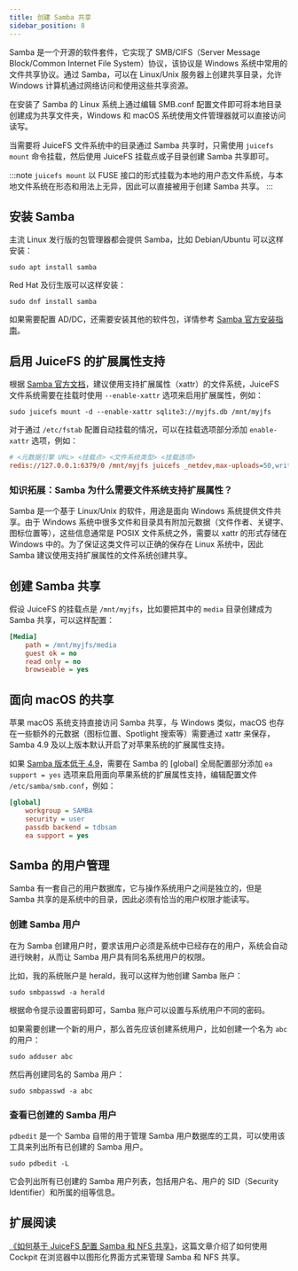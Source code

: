```yaml
---
title: 创建 Samba 共享
sidebar_position: 8
---
```


Samba 是一个开源的软件套件，它实现了 SMB/CIFS（Server Message Block/Common Internet File System）协议，该协议是 Windows 系统中常用的文件共享协议。通过 Samba，可以在 Linux/Unix 服务器上创建共享目录，允许 Windows 计算机通过网络访问和使用这些共享资源。

在安装了 Samba 的 Linux 系统上通过编辑 SMB.conf 配置文件即可将本地目录创建成为共享文件夹，Windows 和 macOS 系统使用文件管理器就可以直接访问读写。

当需要将 JuiceFS 文件系统中的目录通过 Samba 共享时，只需使用 `juicefs mount` 命令挂载，然后使用 JuiceFS 挂载点或子目录创建 Samba 共享即可。

:::note
`juicefs mount` 以 FUSE 接口的形式挂载为本地的用户态文件系统，与本地文件系统在形态和用法上无异，因此可以直接被用于创建 Samba 共享。
:::

## 安装 Samba

主流 Linux 发行版的包管理器都会提供 Samba，比如 Debian/Ubuntu 可以这样安装：

```shell
sudo apt install samba
```

Red Hat 及衍生版可以这样安装：

```shell
sudo dnf install samba
```

如果需要配置 AD/DC，还需要安装其他的软件包，详情参考 [Samba 官方安装指南](https://wiki.samba.org/index.php/Distribution-specific_Package_Installation)。

## 启用 JuiceFS 的扩展属性支持

根据 [Samba 官方文档](https://wiki.samba.org/index.php/File_System_Support#File_systems_without_xattr_support)，建议使用支持扩展属性（xattr）的文件系统，JuiceFS 文件系统需要在挂载时使用 `--enable-xattr` 选项来启用扩展属性，例如：

```shell
sudo juicefs mount -d --enable-xattr sqlite3://myjfs.db /mnt/myjfs
```

对于通过 `/etc/fstab` 配置自动挂载的情况，可以在挂载选项部分添加 `enable-xattr` 选项，例如：

```ini
# <元数据引擎 URL> <挂载点> <文件系统类型> <挂载选项>
redis://127.0.0.1:6379/0 /mnt/myjfs juicefs _netdev,max-uploads=50,writeback,cache-size=1024000,enable-xattr 0 0
```

### 知识拓展：Samba 为什么需要文件系统支持扩展属性？

Samba 是一个基于 Linux/Unix 的软件，用途是面向 Windows 系统提供文件共享。由于 Windows 系统中很多文件和目录具有附加元数据（文件作者、关键字、图标位置等），这些信息通常是 POSIX 文件系统之外，需要以 xattr 的形式存储在 Windows 中的。为了保证这类文件可以正确的保存在 Linux 系统中，因此 Samba 建议使用支持扩展属性的文件系统创建共享。

## 创建 Samba 共享

假设 JuiceFS 的挂载点是 `/mnt/myjfs`，比如要把其中的 `media` 目录创建成为 Samba 共享，可以这样配置：

```ini
[Media]
    path = /mnt/myjfs/media
    guest ok = no
    read only = no
    browseable = yes
```

## 面向 macOS 的共享

苹果 macOS 系统支持直接访问 Samba 共享，与 Windows 类似，macOS 也存在一些额外的元数据（图标位置、Spotlight 搜索等）需要通过 xattr 来保存，Samba 4.9 及以上版本默认开启了对苹果系统的扩展属性支持。

如果 [Samba 版本低于 4.9](https://wiki.samba.org/index.php/Configure_Samba_to_Work_Better_with_Mac_OS_X)，需要在 Samba 的 [global] 全局配置部分添加 `ea support = yes` 选项来启用面向苹果系统的扩展属性支持，编辑配置文件 `/etc/samba/smb.conf`，例如：

```ini
[global]
    workgroup = SAMBA
    security = user
    passdb backend = tdbsam
    ea support = yes
```

## Samba 的用户管理

Samba 有一套自己的用户数据库，它与操作系统用户之间是独立的，但是 Samba 共享的是系统中的目录，因此必须有恰当的用户权限才能读写。

### 创建 Samba 用户

在为 Samba 创建用户时，要求该用户必须是系统中已经存在的用户，系统会自动进行映射，从而让 Samba 用户具有同名系统用户的权限。

比如，我的系统账户是 herald，我可以这样为他创建 Samba 账户：

```shell
sudo smbpasswd -a herald
```

根据命令提示设置密码即可，Samba 账户可以设置与系统用户不同的密码。

如果需要创建一个新的用户，那么首先应该创建系统用户，比如创建一个名为 `abc` 的用户：

```shell
sudo adduser abc
```

然后再创建同名的 Samba 用户：

```shell
sudo smbpasswd -a abc
```

### 查看已创建的 Samba 用户

`pdbedit` 是一个 Samba 自带的用于管理 Samba 用户数据库的工具，可以使用该工具来列出所有已创建的 Samba 用户。

```shell
sudo pdbedit -L
```

它会列出所有已创建的 Samba 用户列表，包括用户名、用户的 SID（Security Identifier）和所属的组等信息。

## 扩展阅读

[《如何基于 JuiceFS 配置 Samba 和 NFS 共享》](https://juicefs.com/zh-cn/blog/usage-tips/configure-samba-and-nfs-shares-based-juicefs)，这篇文章介绍了如何使用 Cockpit 在浏览器中以图形化界面方式来管理 Samba 和 NFS 共享。
